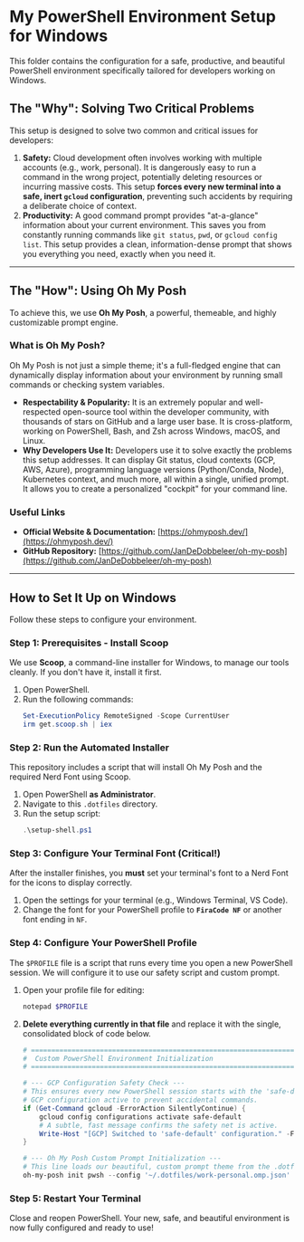 # My PowerShell Environment Setup for Windows

This folder contains the configuration for a safe, productive, and beautiful PowerShell environment specifically tailored for developers working on Windows.

## The "Why": Solving Two Critical Problems

This setup is designed to solve two common and critical issues for developers:

1.  **Safety:** Cloud development often involves working with multiple accounts (e.g., work, personal). It is dangerously easy to run a command in the wrong project, potentially deleting resources or incurring massive costs. This setup **forces every new terminal into a safe, inert `gcloud` configuration**, preventing such accidents by requiring a deliberate choice of context.
2.  **Productivity:** A good command prompt provides "at-a-glance" information about your current environment. This saves you from constantly running commands like `git status`, `pwd`, or `gcloud config list`. This setup provides a clean, information-dense prompt that shows you everything you need, exactly when you need it.

---

## The "How": Using Oh My Posh

To achieve this, we use **Oh My Posh**, a powerful, themeable, and highly customizable prompt engine.

### What is Oh My Posh?

Oh My Posh is not just a simple theme; it's a full-fledged engine that can dynamically display information about your environment by running small commands or checking system variables.

*   **Respectability & Popularity:** It is an extremely popular and well-respected open-source tool within the developer community, with thousands of stars on GitHub and a large user base. It is cross-platform, working on PowerShell, Bash, and Zsh across Windows, macOS, and Linux.
*   **Why Developers Use It:** Developers use it to solve exactly the problems this setup addresses. It can display Git status, cloud contexts (GCP, AWS, Azure), programming language versions (Python/Conda, Node), Kubernetes context, and much more, all within a single, unified prompt. It allows you to create a personalized "cockpit" for your command line.

### Useful Links

*   **Official Website & Documentation:** [https://ohmyposh.dev/](https://ohmyposh.dev/)
*   **GitHub Repository:** [https://github.com/JanDeDobbeleer/oh-my-posh](https://github.com/JanDeDobbeleer/oh-my-posh)

---

## How to Set It Up on Windows

Follow these steps to configure your environment.

### Step 1: Prerequisites - Install Scoop

We use **Scoop**, a command-line installer for Windows, to manage our tools cleanly. If you don't have it, install it first.

1.  Open PowerShell.
2.  Run the following commands:
    ```powershell
    Set-ExecutionPolicy RemoteSigned -Scope CurrentUser
    irm get.scoop.sh | iex
    ```

### Step 2: Run the Automated Installer

This repository includes a script that will install Oh My Posh and the required Nerd Font using Scoop.

1.  Open PowerShell **as Administrator**.
2.  Navigate to this `.dotfiles` directory.
3.  Run the setup script:
    ```powershell
    .\setup-shell.ps1
    ```

### Step 3: Configure Your Terminal Font (Critical!)

After the installer finishes, you **must** set your terminal's font to a Nerd Font for the icons to display correctly.

1.  Open the settings for your terminal (e.g., Windows Terminal, VS Code).
2.  Change the font for your PowerShell profile to **`FiraCode NF`** or another font ending in `NF`.

### Step 4: Configure Your PowerShell Profile

The `$PROFILE` file is a script that runs every time you open a new PowerShell session. We will configure it to use our safety script and custom prompt.

1.  Open your profile file for editing:
    ```powershell
    notepad $PROFILE
    ```

2.  **Delete everything currently in that file** and replace it with the single, consolidated block of code below.

    ```powershell
    # ===================================================================
    #  Custom PowerShell Environment Initialization
    # ===================================================================

    # --- GCP Configuration Safety Check ---
    # This ensures every new PowerShell session starts with the 'safe-default'
    # GCP configuration active to prevent accidental commands.
    if (Get-Command gcloud -ErrorAction SilentlyContinue) {
        gcloud config configurations activate safe-default
        # A subtle, fast message confirms the safety net is active.
        Write-Host "[GCP] Switched to 'safe-default' configuration." -ForegroundColor DarkGray
    }

    # --- Oh My Posh Custom Prompt Initialization ---
    # This line loads our beautiful, custom prompt theme from the .dotfiles directory.
    oh-my-posh init pwsh --config '~/.dotfiles/work-personal.omp.json' | Invoke-Expression
    ```

### Step 5: Restart Your Terminal

Close and reopen PowerShell. Your new, safe, and beautiful environment is now fully configured and ready to use!